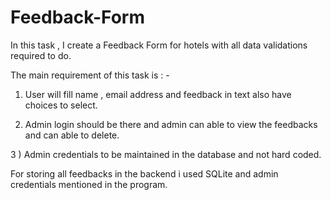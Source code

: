 # Feedback-Form

In this task , I create a Feedback Form for hotels with all data validations required to do. 

The main requirement of this task is : -

1) User will fill name , email address and feedback in text also have choices to select.

2) Admin login should be there and admin can able to view the feedbacks and can able to delete. 

3 ) Admin credentials to be maintained in the database and not hard coded.



For storing all feedbacks in the backend i used SQLite and admin credentials mentioned in the program.
